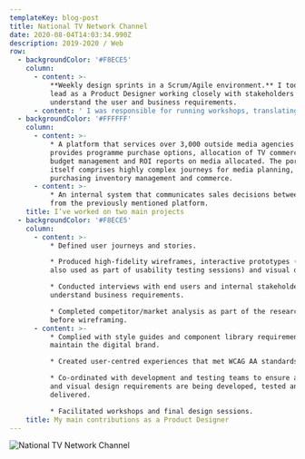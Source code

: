 ```yaml
---
templateKey: blog-post
title: National TV Network Channel
date: 2020-08-04T14:03:34.990Z
description: 2019-2020 / Web
row:
  - backgroundColor: '#F8ECE5'
    column:
      - content: >-
          **Weekly design sprints in a Scrum/Agile environment.** I took the
          lead as a Product Designer working closely with stakeholders to better
          understand the user and business requirements.
      - content: ' I was responsible for running workshops, translating needs and goals into designs and flows, working closely with developers to understand the tech constraints, research with users and stakeholders, creating and updating style guides and design systems, producing hi-fidelity prototypes and deliverables, testing and iterating prototypes.'
  - backgroundColor: '#FFFFFF'
    column:
      - content: >-
          * A platform that services over 3,000 outside media agencies and
          provides programme purchase options, allocation of TV commercials,
          budget management and ROI reports on media allocated. The portal
          itself comprises highly complex journeys for media planning,
          purchasing inventory management and commerce.
      - content: >-
          * An internal system that communicates sales decisions between teams
          from the previously mentioned platform.
    title: I’ve worked on two main projects
  - backgroundColor: '#F8ECE5'
    column:
      - content: >-
          * Defined user journeys and stories.

          * Produced high-fidelity wireframes, interactive prototypes (that were
          also used as part of usability testing sessions) and visual designs.

          * Conducted interviews with end users and internal stakeholders to
          understand business requirements.

          * Completed competitor/market analysis as part of the research phase
          before wireframing.
      - content: >-
          * Complied with style guides and component library requirements to
          maintain the digital brand.

          * Created user-centred experiences that met WCAG AA standards.

          * Co-ordinated with development and testing teams to ensure all UX/UI
          and visual design requirements are being developed, tested and
          delivered.

          * Facilitated workshops and final design sessions.
    title: My main contributions as a Product Designer
---
```

![National TV Network Channel](/img/screen_4.png)

